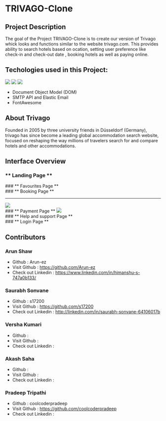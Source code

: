 # **TRIVAGO-Clone**


## **Project Description**

The goal of the Project TRIVAGO-Clone is to create our version of Trivago whick looks and functions similar to the website trivago.com. This provides ability to search hotels based on ocation, setting user preference like check-in and check-out date , booking hotels as well as paying online.

## **Techologies used in this Project:**
<img src="https://img.shields.io/badge/HTML5-E34F26?style=for-the-badge&logo=html5&logoColor=white"/>
<img src="https://img.shields.io/badge/CSS3-1572B6?style=for-the-badge&logo=css3&logoColor=white"/>
<img src="https://img.shields.io/badge/JavaScript-323330?style=for-the-badge&logo=javascript&logoColor=F7DF1E"/>

* Document Object Model (DOM)
* SMTP API and Elastic Email
* FontAwesome

## About Trivago

Founded in 2005 by three university friends in Düsseldorf (Germany), trivago has since become a leading global accommodation search website, focused on reshaping the way millions of travelers search for and compare hotels and other accommodations.

## Interface Overview

### ** Landing Page **

<img src = "" />
<br>
### ** Favourites Page **
<img src = "" />
<br>
### ** Booking Page **
<hr>
<img src = "https://lh3.googleusercontent.com/AEIqHtvgUAQ7o2A4TUHqsoi79hNJ5iyb7ZlLGk29DCagP_76M6DoaT1i0ltQmSnTc-4fmZ9d_yQbFENjyr-N99cGzHDAKe6N6IbzV9bMvj_jwIokmXJpfYFkDBIvd6Qdich_43V-KLWoqx6iiHeK7Au1s-Ag_xzrHEsxVc-uqjHaAqEvlm9rFwJOIxKqttYT1oH_FDdtcofWaNw_aaquanRR_oII993wG8o6BzCeMr31RqZKR2HcEz46uHRqw3t-OnY_BTm3Vmdhrcr2MLPHasw8Vsf9TlYAIFqfEvKrcJTj5WPHEJyyOLXQQNI9EDjDdm1tpMeiLSSGN-ZXyt15di1DgMl49rwBoyYvCZFD5z8rVYXeGZa2peWSOgzcYWWjXR0qsa2ZJ02X6yTLumk9zHaM9wdByNvPIA4VhwckyixnIG3s8PqU-Jm-IIamn_l2XiG4KbaPegKnZsDj_ipnxVYAT-0JdpSQPPO95wPJVFYMV52YjH3tloVUpiOkion4-k84LY9F9UHnCCsxNX-XdF3UjuTEIT9WCCpKpdi-tgl_5VivhX7hASqfeITctgBeNzhIyVN4qvyvw-cY9UJcFhpJ9FEI8J46PfypF8nS_oyhd49BcFPhtni7oe7KZMFDh8Of1S3delJqakuosU2_G5rycP7ffXhs37--jsAUWrvyes21TMgpLxdInfk1BdX-4hqrRJE8IbQTjzxByMF-vVTHQWYg3UNts4fdtTZJR2RN7b-Zfd3azXg73knZNB0Kb2wcvBF51l7ni3ICb4ou05Wd92OyJd_2NMzi2-KpZR8cmD-sU82SzHuK2oIe2jromtz7dfBwhNjiv3XtL1hEjZH8NdtAwAjoJBxIZHgxiyaZfJX17IHAuPeycjTi9bWEoKbMoBgZoQ9NA9bYzV7mlTPVrgcv_qHqsUvJHl0bUplB3DRPVL7E_gP-QjpajMBoo--Un3hTKjEoDKV4Pg=w1873-h934-no?authuser=1" />
<br>
### ** Payment Page **

<img src = "https://lh3.googleusercontent.com/c4Brqgvhg2Cwh4qMsuQcJyj8GQRiBTgbbkF6jJHmQF1Z_epDyAp9szJVOYRqZYn0BJCWa0P-8_o94I6tY5v5nkmYED_hauSpvql5RpbOW6jxC90AtiAJ7zcJUUAJfcl5os2xgFKXUrkZ7ykuQWSTCJ506fFU3LKqyj2teo_PEhe0Z3heWFacjj_JAL4Q3tXZe42cYuGtLIH01j9XfVpbpNySpyBJWV3gdwbueSMTAler9qAXouWHbHceNZtrmkTekNciDoPnshWEBCdxdndpW5xZtjZnVTn7_1xUCfn-z_cGiJgDljz6smsI6h7jGASo3HlNAxWzHQhtFIVg-Uhl2YzdS2PyVmXsLPZ7VkWsdzb9gVVho7SgmyobBn-Qr0Nw16w66Fl3BNwDxRX0oq2_NwWHm-vF7JktGwFqUtFx7afBqDy3R_qfFJYnQ3-l5PAqPJyj8yYtDruz-PUFALqMctMYd9myg2UVfXL48Zndi7-Nhf2i3tIUvs3D8mxocjb-8zqKQTFCWKIICcq8eBB7X45zK5g_LYqsnjD_EZxeozyMqUemZwJOB9wVFALtmC25cgXYtfyUFAWT75iZ1qJbSDuMZjdQ99CKmUkwDt8AfkJ_6zOr3fzX7WwcTW_B44MrCuOESQzkfUZnft3InZX_Xo1q3qdPY42H0rdEYwurlJwmv7zj_SIV2xkj2E_VLYQwt196nFKsO7cRHQZiR60mB-7K9AEh7KAtSSQ2jLlria_cEYlio4e2n5826VPeePBL2Q_dSy1ZmfGHkEkVilp8UI3qOBZ-fbwCqwBa8DqpKP14zFB7N_x6cQXjFWvZymeRSDhnYaLj0JsLnUJQluncvwnX7wDSsijg3KTJExcooauFMHltmWaAlgcVUxfm6Nav72hquTHBjFKrT6PUfk69zJbtEzJj1bQNY3ZXbs58vZeYSc5qi59zIYiUXAcoO5sWH5PV2im6g6XMbMBimw=w1873-h930-no?authuser=1" />
<br>
### ** Help and support Page **

<img src = "" />
<br>
### ** Login Page **

<img src = "" />
<br>

## Contributors

### Arun Shaw
- Github : Arun-ez
- Visit Github : https://github.com/Arun-ez
- Check out Linkedin : https://www.linkedin.com/in/himanshu-s-747a0b133/


### Saurabh Sonvane
- Github : s17200
- Visit Github : https://github.com/s17200
- Check out Linkedin : http://linkedin.com/in/saurabh-sonvane-64106017b

### Versha Kumari
- Github : 
- Visit Github : 
- Check out Linkedin : 

### Akash Saha
- Github :
- Visit Github : 
- Check out Linkedin : 

### Pradeep Tripathi
- Github : coolcoderpradeep
- Visit Github : https://github.com/coolcoderpradeep
- Check out Linkedin : 



